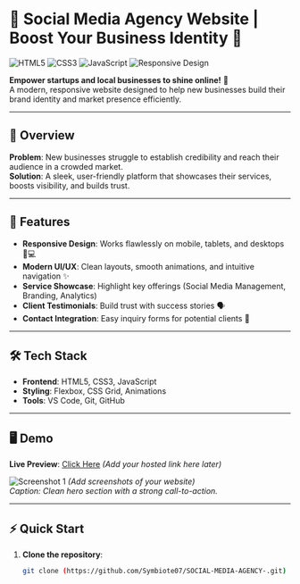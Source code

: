 # 🚀 Social Media Agency Website | Boost Your Business Identity 💼

![HTML5](https://img.shields.io/badge/HTML5-E34F26?style=for-the-badge&logo=html5&logoColor=white)
![CSS3](https://img.shields.io/badge/CSS3-1572B6?style=for-the-badge&logo=css3&logoColor=white)
![JavaScript](https://img.shields.io/badge/JavaScript-F7DF1E?style=for-the-badge&logo=javascript&logoColor=black)
![Responsive Design](https://img.shields.io/badge/Responsive-Yes-ff69b4?style=for-the-badge)

**Empower startups and local businesses to shine online!** 🌟  
A modern, responsive website designed to help new businesses build their brand identity and market presence efficiently.

---

## 📌 Overview

**Problem**: New businesses struggle to establish credibility and reach their audience in a crowded market.  
**Solution**: A sleek, user-friendly platform that showcases their services, boosts visibility, and builds trust.

---

## 🎯 Features

- **Responsive Design**: Works flawlessly on mobile, tablets, and desktops 📱💻
- **Modern UI/UX**: Clean layouts, smooth animations, and intuitive navigation ✨
- **Service Showcase**: Highlight key offerings (Social Media Management, Branding, Analytics)
- **Client Testimonials**: Build trust with success stories 🗣️
- **Contact Integration**: Easy inquiry forms for potential clients 📩

---

## 🛠️ Tech Stack

- **Frontend**: HTML5, CSS3, JavaScript
- **Styling**: Flexbox, CSS Grid, Animations
- **Tools**: VS Code, Git, GitHub

---

## 🖥️ Demo

**Live Preview**: [Click Here](#) *(Add your hosted link here later)*  

![Screenshot 1](/path/to/screenshot1.png) *(Add screenshots of your website)*  
*Caption: Clean hero section with a strong call-to-action.*

---

## ⚡ Quick Start

1. **Clone the repository**:
   ```bash
   git clone (https://github.com/Symbiote07/SOCIAL-MEDIA-AGENCY-.git)
